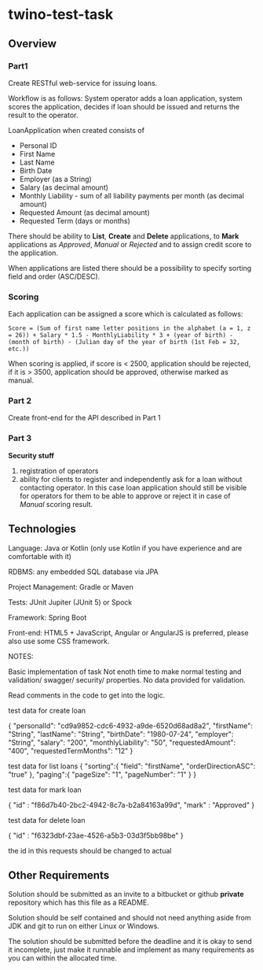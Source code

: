 # twino-test-task

## Overview

### Part1

Create RESTful web-service for issuing loans.

Workflow is as follows: System operator adds a loan application, system scores the application, decides if loan should be issued and returns the result to the operator.

LoanApplication when created consists of

* Personal ID
* First Name
* Last Name
* Birth Date
* Employer (as a String)
* Salary (as decimal amount)
* Monthly Liability - sum of all liability payments per month (as decimal amount)
* Requested Amount (as decimal amount)
* Requested Term (days or months)

There should be ability to **List**, **Create** and **Delete** applications, to **Mark** applications as *Approved*, *Manual* or *Rejected* and to assign credit score to the application.

When applications are listed there should be a possibility to specify sorting field and order (ASC/DESC).

### Scoring

Each application can be assigned a score which is calculated as follows:

`Score = (Sum of first name letter positions in the alphabet (a = 1, z = 26)) + Salary * 1.5 - MonthlyLiability * 3 + (year of birth) - (month of birth) - (Julian day of the year of birth (1st Feb = 32, etc.))`

When scoring is applied, if score is < 2500, application should be rejected, if it is > 3500, application should be approved, otherwise marked as manual.

### Part 2
Create front-end for the API described in Part 1

### Part 3
**Security stuff**
1. registration of operators
2. ability for clients to register and independently ask for a loan without contacting operator.
In this case loan application should still be visible for operators for them to be able to approve or reject it in case of *Manual* scoring result.

## Technologies

Language: Java or Kotlin (only use Kotlin if you have experience and are comfortable with it)

RDBMS: any embedded SQL database via JPA

Project Management: Gradle or Maven

Tests: JUnit Jupiter (JUnit 5) or Spock

Framework: Spring Boot

Front-end: HTML5 + JavaScript, Angular or AngularJS is preferred, please also use some CSS framework.



NOTES:

Basic implementation of task
Not enoth time to make normal testing and validation/ swagger/ security/ properties.
No data provided for validation.

Read comments in the code to get into the logic. 

test data for create loan

{
    "personalId": "cd9a9852-cdc6-4932-a9de-6520d68ad8a2",
    "firstName": "String",
    "lastName": "String",
    "birthDate": "1980-07-24",
    "employer": "String",
    "salary": "200",
    "monthlyLiability": "50",
    "requestedAmount": "400",
    "requestedTermMonths": "12"
}

test data for list loans
{
    "sorting":{
        "field": "firstName",
        "orderDirectionASC": "true"
    },
    "paging":{
        "pageSize": "1",
        "pageNumber": "1"
    }
}

test data for mark loan

{
    "id" : "f86d7b40-2bc2-4942-8c7a-b2a84163a99d",
    "mark" : "Approved"
}

test data for delete loan

{
    "id" : "f6323dbf-23ae-4526-a5b3-03d3f5bb98be"
}

the id in this requests should be changed to actual

## Other Requirements

Solution should be submitted as an invite to a bitbucket or github **private** repository which has this file as a README.

Solution should be self contained and should not need anything aside from JDK and git to run on either Linux or Windows.

The solution should be submitted before the deadline and it is okay to send it incomplete, just make it runnable and implement as many requirements as you can within the allocated time.
